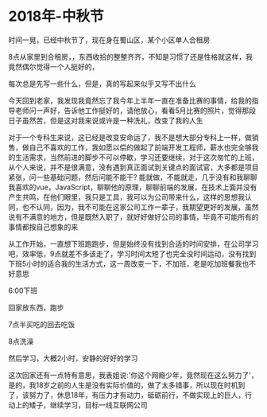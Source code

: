 # 2018年-中秋节

时间一晃，已经中秋节了，现在身在蜀山区，某个小区单人合租房

​	8点从家里到合租房，，东西收拾的整整齐齐，不知是习惯了还是性格就这样，我竟然偶尔觉得一个人挺好的，

每次总是先写一些什么，但是，真的写起来似乎又写不出什么

​	今天回到老家，我发现我竟然忘了我今年上半年一直在准备比赛的事情，给我的指导老师问一声好，告诉他工作挺好的，请他放心，看看5月比赛的照片，觉得那段日子虽然苦，但是这对我来说或许是一种洗礼，改变了我的人生

​	对于一个专科生来说，这已经是改变安命运了，我不是想大部分专科上一样，做销售，做自己不喜欢的工作，我如愿以偿的做起了前端开发工程师，薪水也完全够我的生活需求，当然前进的脚步不可以停歇，学习还要继续，对于这次匆忙的上班，从个人来说，并不是很满意，没有遇到真正面试到关键点的面试官，大多都是项目紧张，问一些基础问题，然后问能不能干? 能就做，不能就走，几乎没有和我聊聊我喜欢的vue，JavaScript，聊聊他的原理，聊聊前端的发展，在技术上面并没有产生共鸣，在他们眼里，我只是工具，我可以为公司带来什么，这样的思想我认同，也不认同，因为，我不可能在这家公司工作一辈子，我期望更好的发展，虽然说有不满意的地方，但是既然入职了，就好好做好公司的事情，毕竟不可能所有的事情都按自己想象的来

​	从工作开始，一直想下班跑跑步，但是始终没有找到合适的时间安排，在公司学习吧，效率低，9点就差不多该走了，学习时间太短了也完全没时间运动，没有找到下班5小时的适合我的生活方式，这一周改变一下，不加班，老是吃加班餐我也不好意思

6:00下班

回家放东西，跑步

7点半买吃的回去吃饭

8点洗澡

然后学习，大概2小时，安静的好好的学习

​	这次回家还有一点特有意思，我表姐说:'你这个网瘾少年，竟然现在这么努力了'，是的，我18岁之前的人生是没有实际价值的，做了太多错事，所以现在时机到了，该努力了，休息18年，有压力才有动力，砥砺前行，不做实现上的巨人，行动上的矮子，继续学习，目标一线互联网公司

